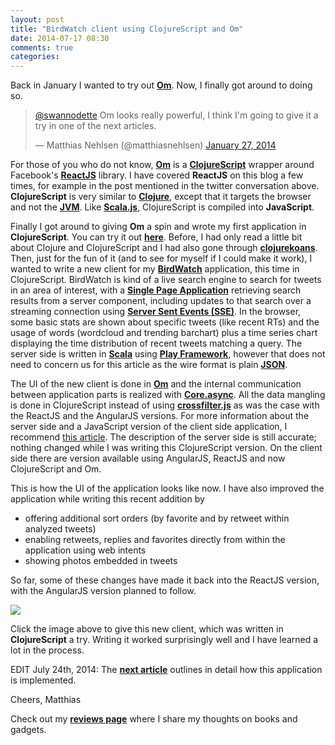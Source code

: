 ```yaml
---
layout: post
title: "BirdWatch client using ClojureScript and Om"
date: 2014-07-17 08:30
comments: true
categories: 
---
```

Back in January I wanted to try out **[Om](https://github.com/swannodette/om)**. Now, I finally got around to doing so.

<!-- more -->

<blockquote class="twitter-tweet" lang="en"><p><a href="https://twitter.com/swannodette">@swannodette</a> Om looks really powerful, I think I&#39;m going to give it a try in one of the next articles.</p>&mdash; Matthias Nehlsen (@matthiasnehlsen) <a href="https://twitter.com/matthiasnehlsen/statuses/427945296971042816">January 27, 2014</a></blockquote>
<script async src="//platform.twitter.com/widgets.js" charset="utf-8"></script>

For those of you who do not know, **[Om](https://github.com/swannodette/om)** is a **[ClojureScript](https://github.com/clojure/clojurescript)** wrapper around Facebook's **[ReactJS](http://facebook.github.io/react/)** library. I have covered **ReactJS** on this blog a few times, for example in the post mentioned in the twitter conversation above. **ClojureScript** is very similar to **[Clojure](http://clojure.org)**, except that it targets the browser and not the **[JVM](http://en.wikipedia.org/wiki/Java_virtual_machine)**. Like **[Scala.js](http://www.scala-js.org)**, ClojureScript is compiled into **JavaScript**.

Finally I got around to giving **Om** a spin and wrote my first application in **ClojureScript**. You can try it out <a href="http://birdwatch.matthiasnehlsen.com/cljs/#" target="_blank"><strong>here</strong></a>. Before, I had only read a little bit about Clojure and ClojureScript and I had also gone through **[clojurekoans](http://clojurekoans.com)**. Then, just for the fun of it (and to see for myself if I could make it work), I wanted to write a new client for my **[BirdWatch](https://github.com/matthiasn/BirdWatch)** application, this time in ClojureScript. BirdWatch is kind of a live search engine to search for tweets in an area of interest, with a **[Single Page Application](http://en.wikipedia.org/wiki/Single-page_application)** retrieving search results from a server component, including updates to that search over a streaming connection using **[Server Sent Events (SSE)](http://dev.w3.org/html5/eventsource/)**. In the browser, some basic stats are shown about specific tweets (like recent RTs) and the usage of words (wordcloud and trending barchart) plus a time series chart displaying the time distribution of recent tweets matching a query. The server side is written in **[Scala](http://www.scala-lang.org)** using **[Play Framework](http://www.playframework.com)**, however that does not need to concern us for this article as the wire format is plain **[JSON](http://tools.ietf.org/html/rfc4627)**.

The UI of the new client is done in **[Om](https://github.com/swannodette/om)** and the internal communication between application parts is realized with **[Core.async](https://github.com/clojure/core.async)**. All the data mangling is done in ClojureScript instead of using **[crossfilter.js](http://square.github.io/crossfilter/)** as was the case with the ReactJS and the AngularJS versions. For more information about the server side and a JavaScript version of the client side application, I recommend [this article](http://matthiasnehlsen.com/blog/2013/09/10/birdwatch-explained/). The description of the server side is still accurate; nothing changed while I was writing this ClojureScript version. On the client side there are version available using AngularJS, ReactJS and now ClojureScript and Om.

This is how the UI of the application looks like now. I have also improved the application while writing this recent addition by 

* offering additional sort orders (by favorite and by retweet within analyzed tweets)
* enabling retweets, replies and favorites directly from within the application using web intents
* showing photos embedded in tweets

So far, some of these changes have made it back into the ReactJS version, with the AngularJS version planned to follow.

<a href="http://birdwatch.matthiasnehlsen.com/cljs/#" target="_blank"><img src="/images/cljs-screenshot.png" /></a>

Click the image above to give this new client, which was written in **ClojureScript** a try. Writing it worked surprisingly well and I have learned a lot in the process. 

EDIT July 24th, 2014: The **[next article](http://matthiasnehlsen.com/blog/2014/07/24/birdwatch-cljs-om/)** outlines in detail how this application is implemented.

Cheers,
Matthias

Check out my **[reviews page](/reviews)** where I share my thoughts on books and gadgets.
